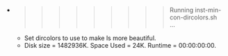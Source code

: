 * >>>>>>>>> Running inst-min-con-dircolors.sh ...
  * Set dircolors to use  to make ls more beautiful.
  * Disk size = 1482936K. Space Used = 24K. Runtime = 00:00:00:00.
